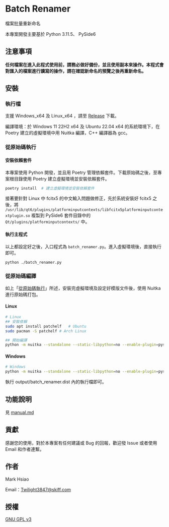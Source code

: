 # Batch Renamer

檔案批量重新命名

本專案開發主要基於 Python 3.11.5、 PySide6

## 注意事項

**任何檔案在進入此程式使用前，請務必做好備份，並且使用副本來操作。本程式會對匯入的檔案進行讀寫的操作，請在確認新命名的預覽之後再重新命名。**

## 安裝

### 執行檔

支援 Windows_x64 及 Linux_x64 ，請至 [Release](https://github.com/scbmark/batch_renamer/releases) 下載。

編譯環境：於 Windows 11 22H2 x64 及 Ubuntu 22.04 x64 的系統環境下，在 Poetry 建立的虛擬環境中用 Nuitka 編譯，C++ 編譯器為 gcc。

### 從原始碼執行

#### 安裝依賴套件

本專案使用 Python 開發，並且用 Poetry 管理依賴套件。下載原始碼之後，至專案根目錄使用 Poetry 建立虛擬環境並安裝依賴套件。

```bash
poetry install  # 建立虛擬環境並安裝依賴套件
```

接著要針對 Linux 中 fcitx5 的中文輸入問題做修正，先於系統安裝好 fcitx5 之後，將 ```/usr/lib/qt6/plugins/platforminputcontexts/libfcitx5platforminputcontextplugin.so``` 複製到 PySide6 套件目錄中的 ```Qt/plugins/platforminputcontexts/``` 中。

#### 執行主程式

以上都設定好之後，入口程式為 ```batch_renamer.py```。進入虛擬環境後，直接執行即可。

```bash
python ./batch_renamer.py
```

### 從原始碼編譯

如上「[從原始碼執行](#從原始碼執行)」所述，安裝完虛擬環境及設定好模版文件後，使用 Nuitka 進行原始碼打包。

#### Linux

```bash
# Linux
## 安裝依賴
sudo apt install patchelf   # Ubuntu
sudo pacman -S patchelf # Arch Linux

## 開始編譯
python -m nuitka --standalone --static-libpython=no --enable-plugin=pyside6 --include-qt-plugins=platforminputcontexts --follow-imports --include-package=certifi --disable-console --output-dir=output batch_renamer.py

```

#### Windows

```bash
# Windows
python -m nuitka --standalone --static-libpython=no --enable-plugin=pyside6 --follow-imports --include-package=certifi --disable-console --windows-icon-from-ico=.\statics\icon.ico --output-dir=output auto_image_report.py
```

執行 output/batch_renamer.dist 內的執行檔即可。

## 功能說明

見 [manual.md](./manual.md)

## 貢獻

感謝您的使用，對於本專案有任何建議或 Bug 的回報，歡迎發 Issue 或者使用 Email 和作者連繫。

## 作者

Mark Hsiao

Email：[Twilight3847@skiff.com](#作者)

## 授權

[GNU GPL v3](https://choosealicense.com/licenses/gpl-3.0/)
